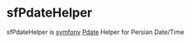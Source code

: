 sfPdateHelper
==================

sfPdateHelper is [symfony](http://symfony-project.com "symfony") [Pdate](http://iranphp.org/node/6 "Pdate") Helper for Persian 
Date/Time

